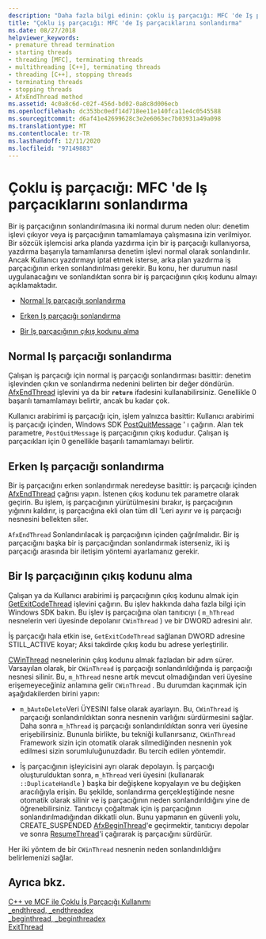 ```yaml
---
description: "Daha fazla bilgi edinin: çoklu iş parçacığı: MFC 'de Iş parçacıklarını sonlandırma"
title: "Çoklu iş parçacığı: MFC 'de Iş parçacıklarını sonlandırma"
ms.date: 08/27/2018
helpviewer_keywords:
- premature thread termination
- starting threads
- threading [MFC], terminating threads
- multithreading [C++], terminating threads
- threading [C++], stopping threads
- terminating threads
- stopping threads
- AfxEndThread method
ms.assetid: 4c0a8c6d-c02f-456d-bd02-0a8c8d006ecb
ms.openlocfilehash: dc353bc0edf14d718ee11e140fca11e4c0545588
ms.sourcegitcommit: d6af41e42699628c3e2e6063ec7b03931a49a098
ms.translationtype: MT
ms.contentlocale: tr-TR
ms.lasthandoff: 12/11/2020
ms.locfileid: "97149883"
---
```

# <a name="multithreading-terminating-threads-in-mfc"></a>Çoklu iş parçacığı: MFC 'de Iş parçacıklarını sonlandırma

Bir iş parçacığının sonlandırılmasına iki normal durum neden olur: denetim işlevi çıkıyor veya iş parçacığının tamamlamaya çalışmasına izin verilmiyor. Bir sözcük işlemcisi arka planda yazdırma için bir iş parçacığı kullanıyorsa, yazdırma başarıyla tamamlanırsa denetim işlevi normal olarak sonlandırılır. Ancak Kullanıcı yazdırmayı iptal etmek isterse, arka plan yazdırma iş parçacığının erken sonlandırılması gerekir. Bu konu, her durumun nasıl uygulanacağını ve sonlandıktan sonra bir iş parçacığının çıkış kodunu almayı açıklamaktadır.

- [Normal Iş parçacığı sonlandırma](#_core_normal_thread_termination)

- [Erken Iş parçacığı sonlandırma](#_core_premature_thread_termination)

- [Bir Iş parçacığının çıkış kodunu alma](#_core_retrieving_the_exit_code_of_a_thread)

## <a name="normal-thread-termination"></a><a name="_core_normal_thread_termination"></a> Normal Iş parçacığı sonlandırma

Çalışan iş parçacığı için normal iş parçacığı sonlandırması basittir: denetim işlevinden çıkın ve sonlandırma nedenini belirten bir değer döndürün. [AfxEndThread](../mfc/reference/application-information-and-management.md#afxendthread) işlevini ya da bir **`return`** ifadesini kullanabilirsiniz. Genellikle 0 başarılı tamamlamayı belirtir, ancak bu kadar çok.

Kullanıcı arabirimi iş parçacığı için, işlem yalnızca basittir: Kullanıcı arabirimi iş parçacığı içinden, Windows SDK [PostQuitMessage](/windows/win32/api/winuser/nf-winuser-postquitmessage) ' ı çağırın. Alan tek parametre, `PostQuitMessage` iş parçacığının çıkış kodudur. Çalışan iş parçacıkları için 0 genellikle başarılı tamamlamayı belirtir.

## <a name="premature-thread-termination"></a><a name="_core_premature_thread_termination"></a> Erken Iş parçacığı sonlandırma

Bir iş parçacığını erken sonlandırmak neredeyse basittir: iş parçacığı içinden [AfxEndThread](../mfc/reference/application-information-and-management.md#afxendthread) çağrısı yapın. İstenen çıkış kodunu tek parametre olarak geçirin. Bu işlem, iş parçacığının yürütülmesini bırakır, iş parçacığının yığınını kaldırır, iş parçacığına ekli olan tüm dll 'Leri ayırır ve iş parçacığı nesnesini bellekten siler.

`AfxEndThread` Sonlandırılacak iş parçacığının içinden çağrılmalıdır. Bir iş parçacığını başka bir iş parçacığından sonlandırmak isterseniz, iki iş parçacığı arasında bir iletişim yöntemi ayarlamanız gerekir.

## <a name="retrieving-the-exit-code-of-a-thread"></a><a name="_core_retrieving_the_exit_code_of_a_thread"></a> Bir Iş parçacığının çıkış kodunu alma

Çalışan ya da Kullanıcı arabirimi iş parçacığının çıkış kodunu almak için [GetExitCodeThread](/windows/win32/api/processthreadsapi/nf-processthreadsapi-getexitcodethread) işlevini çağırın. Bu işlev hakkında daha fazla bilgi için Windows SDK bakın. Bu işlev iş parçacığına olan tanıtıcıyı ( `m_hThread` nesnelerin veri üyesinde depolanır `CWinThread` ) ve bir DWORD adresini alır.

İş parçacığı hala etkin ise, `GetExitCodeThread` sağlanan DWORD adresine STILL_ACTIVE koyar; Aksi takdirde çıkış kodu bu adrese yerleştirilir.

[CWinThread](../mfc/reference/cwinthread-class.md) nesnelerinin çıkış kodunu almak fazladan bir adım sürer. Varsayılan olarak, bir `CWinThread` iş parçacığı sonlandırıldığında iş parçacığı nesnesi silinir. Bu, `m_hThread` nesne artık mevcut olmadığından veri üyesine erişemeyeceğiniz anlamına gelir `CWinThread` . Bu durumdan kaçınmak için aşağıdakilerden birini yapın:

- `m_bAutoDelete`Veri ÜYESINI false olarak ayarlayın. Bu, `CWinThread` iş parçacığı sonlandırıldıktan sonra nesnenin varlığını sürdürmesini sağlar. Daha sonra `m_hThread` iş parçacığı sonlandırıldıktan sonra veri üyesine erişebilirsiniz. Bununla birlikte, bu tekniği kullanırsanız, `CWinThread` Framework sizin için otomatik olarak silmediğinden nesnenin yok edilmesi sizin sorumluluğunuzdadır. Bu tercih edilen yöntemdir.

- İş parçacığının işleyicisini ayrı olarak depolayın. İş parçacığı oluşturulduktan sonra, `m_hThread` veri üyesini (kullanarak `::DuplicateHandle` ) başka bir değişkene kopyalayın ve bu değişken aracılığıyla erişin. Bu şekilde, sonlandırma gerçekleştiğinde nesne otomatik olarak silinir ve iş parçacığının neden sonlandırıldığını yine de öğrenebilirsiniz. Tanıtıcıyı çoğaltmak için iş parçacığının sonlandırılmadığından dikkatli olun. Bunu yapmanın en güvenli yolu, CREATE_SUSPENDED [AfxBeginThread](../mfc/reference/application-information-and-management.md#afxbeginthread)'e geçirmektir, tanıtıcıyı depolar ve sonra [ResumeThread](../mfc/reference/cwinthread-class.md#resumethread)'i çağırarak iş parçacığını sürdürür.

Her iki yöntem de bir `CWinThread` nesnenin neden sonlandırıldığını belirlemenizi sağlar.

## <a name="see-also"></a>Ayrıca bkz.

[C++ ve MCF ile Çoklu İş Parçacığı Kullanımı](multithreading-with-cpp-and-mfc.md)<br/>
[_endthread, _endthreadex](../c-runtime-library/reference/endthread-endthreadex.md)<br/>
[_beginthread, _beginthreadex](../c-runtime-library/reference/beginthread-beginthreadex.md)<br/>
[ExitThread](/windows/win32/api/processthreadsapi/nf-processthreadsapi-exitthread)
